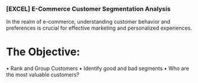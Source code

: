 ### [EXCEL] E-Commerce Customer Segmentation Analysis

In the realm of e-commerce, understanding customer behavior and preferences is crucial for effective marketing and personalized experiences. 


# The Objective: 
• Rank and Group Customers
• Identify good and bad segments 
• Who are the most valuable customers?
